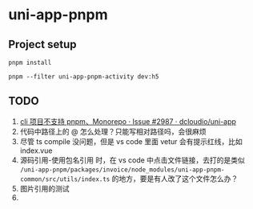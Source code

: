 # uni-app-pnpm


## Project setup
```
pnpm install
```

```
pnpm --filter uni-app-pnpm-activity dev:h5
```

## TODO
1. [cli 项目不支持 pnpm、Monorepo · Issue #2987 · dcloudio/uni-app](https://github.com/dcloudio/uni-app/issues/2987)
2. 代码中路径上的 @ 怎么处理？只能写相对路径吗，会很麻烦
3. 尽管 ts compile 没问题，但是 vs code 里面 vetur 会有提示红线，比如 index.vue
4. 源码引用-使用包名引用 时，在 vs code 中点击文件链接，去打的是类似 `/uni-app-pnpm/packages/invoice/node_modules/uni-app-pnpm-common/src/utils/index.ts` 的地方，要是有人改了这个文件怎么办？
5. 图片引用的测试
6. 